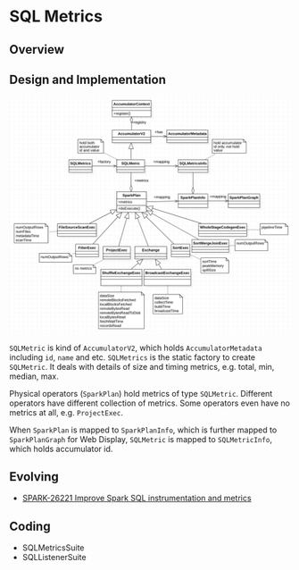 # SQL Metrics

## Overview


## Design and Implementation
![SQL metrics](sql-metrics.png)

`SQLMetric` is kind of `AccumulatorV2`, which holds `AccumulatorMetadata` including `id`, `name` and
etc. `SQLMetrics` is the static factory to create `SQLMetric`. It deals with details of size and
timing metrics, e.g. total, min, median, max.

Physical operators (`SparkPlan`) hold metrics of type `SQLMetric`. Different operators have
different collection of metrics. Some operators even have no metrics at all, e.g. `ProjectExec`.

When `SparkPlan` is mapped to `SparkPlanInfo`, which is further mapped to
`SparkPlanGraph` for Web Display, `SQLMetric` is mapped to `SQLMetricInfo`, which holds accumulator
id.

## Evolving

* [SPARK-26221 Improve Spark SQL instrumentation and metrics](https://issues.apache.org/jira/browse/SPARK-26221)

## Coding

* SQLMetricsSuite
* SQLListenerSuite
